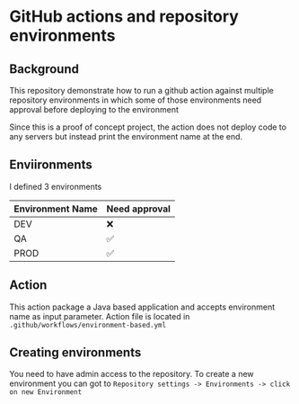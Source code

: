 # GitHub actions and repository environments

## Background
This repository demonstrate how to run a github action against multiple repository environments in which some of those environments need approval before deploying to the environment

Since this is a proof of concept project, the action does not deploy code to any servers but instead print the environment name at the end.

## Enviironments
I defined 3 environments 

| Environment Name | Need approval |
| -- | -- |
| DEV | ❌ |
| QA | ✅ |
| PROD | ✅ |


## Action
This action package a Java based application and accepts environment name as input parameter. Action file is located in `.github/workflows/environment-based.yml`

## Creating environments

You need to have admin access to the repository. To create a new environment you can got to `Repository settings -> Environments -> click on new Environment` 
